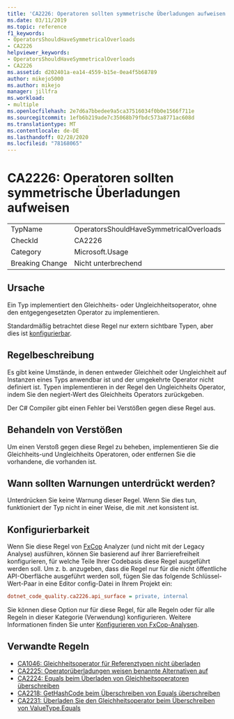 ```yaml
---
title: 'CA2226: Operatoren sollten symmetrische Überladungen aufweisen'
ms.date: 03/11/2019
ms.topic: reference
f1_keywords:
- OperatorsShouldHaveSymmetricalOverloads
- CA2226
helpviewer_keywords:
- OperatorsShouldHaveSymmetricalOverloads
- CA2226
ms.assetid: d202401a-ea14-4559-b15e-0ea4f5b68789
author: mikejo5000
ms.author: mikejo
manager: jillfra
ms.workload:
- multiple
ms.openlocfilehash: 2e7d6a7bbedee9a5ca37516034f0b0e1566f711e
ms.sourcegitcommit: 1efb6b219ade7c35068b79fbdc573a8771ac608d
ms.translationtype: MT
ms.contentlocale: de-DE
ms.lasthandoff: 02/28/2020
ms.locfileid: "78168065"
---
```

# <a name="ca2226-operators-should-have-symmetrical-overloads"></a>CA2226: Operatoren sollten symmetrische Überladungen aufweisen

|||
|-|-|
|TypName|OperatorsShouldHaveSymmetricalOverloads|
|CheckId|CA2226|
|Category|Microsoft.Usage|
|Breaking Change|Nicht unterbrechend|

## <a name="cause"></a>Ursache

Ein Typ implementiert den Gleichheits- oder Ungleichheitsoperator, ohne den entgegengesetzten Operator zu implementieren.

Standardmäßig betrachtet diese Regel nur extern sichtbare Typen, aber dies ist [konfigurierbar](#configurability).

## <a name="rule-description"></a>Regelbeschreibung

Es gibt keine Umstände, in denen entweder Gleichheit oder Ungleichheit auf Instanzen eines Typs anwendbar ist und der umgekehrte Operator nicht definiert ist. Typen implementieren in der Regel den Ungleichheits Operator, indem Sie den negiert-Wert des Gleichheits Operators zurückgeben.

Der C# Compiler gibt einen Fehler bei Verstößen gegen diese Regel aus.

## <a name="how-to-fix-violations"></a>Behandeln von Verstößen

Um einen Verstoß gegen diese Regel zu beheben, implementieren Sie die Gleichheits-und Ungleichheits Operatoren, oder entfernen Sie die vorhandene, die vorhanden ist.

## <a name="when-to-suppress-warnings"></a>Wann sollten Warnungen unterdrückt werden?

Unterdrücken Sie keine Warnung dieser Regel. Wenn Sie dies tun, funktioniert der Typ nicht in einer Weise, die mit .net konsistent ist.

## <a name="configurability"></a>Konfigurierbarkeit

Wenn Sie diese Regel von [FxCop](install-fxcop-analyzers.md) Analyzer (und nicht mit der Legacy Analyse) ausführen, können Sie basierend auf ihrer Barrierefreiheit konfigurieren, für welche Teile Ihrer Codebasis diese Regel ausgeführt werden soll. Um z. b. anzugeben, dass die Regel nur für die nicht öffentliche API-Oberfläche ausgeführt werden soll, fügen Sie das folgende Schlüssel-Wert-Paar in eine Editor config-Datei in Ihrem Projekt ein:

```ini
dotnet_code_quality.ca2226.api_surface = private, internal
```

Sie können diese Option nur für diese Regel, für alle Regeln oder für alle Regeln in dieser Kategorie (Verwendung) konfigurieren. Weitere Informationen finden Sie unter [Konfigurieren von FxCop-Analysen](configure-fxcop-analyzers.md).

## <a name="related-rules"></a>Verwandte Regeln

- [CA1046: Gleichheitsoperator für Referenztypen nicht überladen](../code-quality/ca1046.md)
- [CA2225: Operatorüberladungen weisen benannte Alternativen auf](../code-quality/ca2225.md)
- [CA2224: Equals beim Überladen von Gleichheitsoperatoren überschreiben](../code-quality/ca2224.md)
- [CA2218: GetHashCode beim Überschreiben von Equals überschreiben](../code-quality/ca2218.md)
- [CA2231: Überladen Sie den Gleichheitsoperator beim Überschreiben von ValueType.Equals](../code-quality/ca2231.md)
